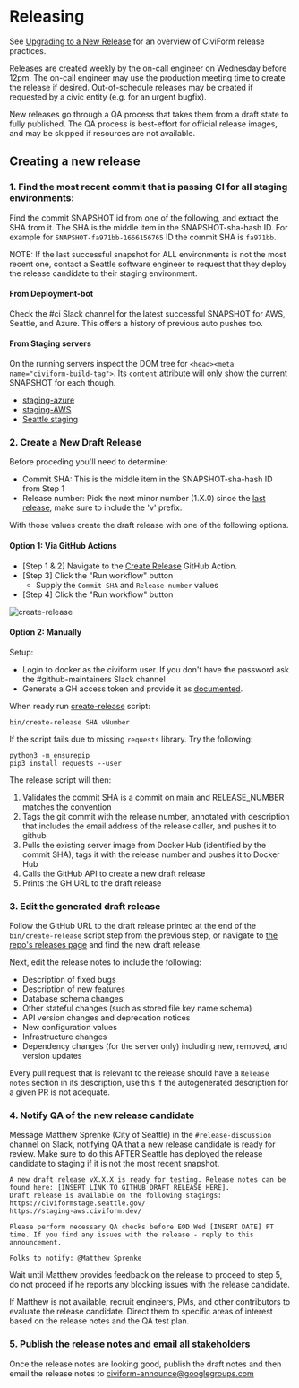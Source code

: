 # Releasing

See [Upgrading to a New Release](it-manual/sre-playbook/upgrading-to-a-new-release.md) for an overview of CiviForm release practices.

Releases are created weekly by the on-call engineer on Wednesday before 12pm. The on-call engineer may use the production meeting time to create the release if desired. Out-of-schedule releases may be created if requested by a civic entity (e.g. for an urgent bugfix).

New releases go through a QA process that takes them from a draft state to fully published. The QA process is best-effort for official release images, and may be skipped if resources are not available.

## Creating a new release

### 1. Find the most recent commit that is passing CI for all staging environments:

Find the commit SNAPSHOT id from one of the following, and extract the SHA from it. The SHA is the middle item in the SNAPSHOT-sha-hash ID. For example for `SNAPSHOT-fa971bb-1666156765` ID the commit SHA is `fa971bb`.

NOTE: If the last successful snapshot for ALL environments is not the most recent one, contact a Seattle software engineer to request that they deploy the release candidate to their staging environment.

#### From Deployment-bot

Check the #ci Slack channel for the latest successful SNAPSHOT for AWS, Seattle, and Azure. This offers a history of previous auto pushes too.

#### From Staging servers

On the running servers inspect the DOM tree for `<head><meta name="civiform-build-tag">`. Its `content` attribute will only show the current SNAPSHOT for each though.

* [staging-azure](https://staging-azure.civiform.dev/)
* [staging-AWS](https://staging-aws.civiform.dev/)
* [Seattle staging](https://civiformstage.seattle.gov/)

### 2. Create a New Draft Release

Before proceding you'll need to determine:

* Commit SHA: This is the middle item in the SNAPSHOT-sha-hash ID from Step 1
* Release number: Pick the next minor number (1.X.0) since the [last release](https://github.com/civiform/civiform/releases), make sure to include the 'v' prefix.

With those values create the draft release with one of the following options.

#### Option 1: Via GitHub Actions

* [Step 1 & 2] Navigate to the [Create Release](https://github.com/civiform/civiform/actions/workflows/release.yaml) GitHub Action.
* [Step 3] Click the "Run workflow" button
  * Supply the `Commit SHA` and `Release number` values
* [Step 4] Click the "Run workflow" button

![create-release](https://user-images.githubusercontent.com/195162/197020802-0d9ba335-f31d-4e79-944b-d79c2f9796f9.png)


#### Option 2: Manually

Setup:
* Login to docker as the civiform user. If you don't have the password ask the #github-maintainers Slack channel
* Generate a GH access token and provide it as [documented](https://github.com/civiform/civiform/blob/main/bin/create-release#L14).

When ready run [create-release](https://github.com/civiform/civiform/blob/main/bin/create-release) script:
```shell
bin/create-release SHA vNumber
```

If the script fails due to missing `requests` library. Try the following:
```shell
python3 -m ensurepip
pip3 install requests --user
```

The release script will then:

1. Validates the commit SHA is a commit on main and RELEASE_NUMBER matches the convention
1. Tags the git commit with the release number, annotated with description that includes the email address of the release caller, and pushes it to github
1. Pulls the existing server image from Docker Hub (identified by the commit SHA), tags it with the release number and pushes it to Docker Hub
1. Calls the GitHub API to create a new draft release
1. Prints the GH URL to the draft release


### 3. Edit the generated draft release

Follow the GitHub URL to the draft release printed at the end of the `bin/create-release` script step from the previous step, or navigate to [the repo's releases page](https://github.com/civiform/civiform/releases) and find the new draft release.

Next, edit the release notes to include the following:

- Description of fixed bugs
- Description of new features
- Database schema changes
- Other stateful changes (such as stored file key name schema)
- API version changes and deprecation notices
- New configuration values
- Infrastructure changes
- Dependency changes (for the server only) including new, removed, and version updates

Every pull request that is relevant to the release should have a `Release notes` section in its description, use this if the autogenerated description for a given PR is not adequate.

### 4. Notify QA of the new release candidate

Message Matthew Sprenke (City of Seattle) in the `#release-discussion` channel on Slack, notifying QA that a new release candidate is ready for review. Make sure to do this AFTER Seattle has deployed the release candidate to staging if it is not the most recent snapshot.

```
A new draft release vX.X.X is ready for testing. Release notes can be found here: [INSERT LINK TO GITHUB DRAFT RELEASE HERE].
Draft release is available on the following stagings:
https://civiformstage.seattle.gov/
https://staging-aws.civiform.dev/

Please perform necessary QA checks before EOD Wed [INSERT DATE] PT time. If you find any issues with the release - reply to this announcement.

Folks to notify: @Matthew Sprenke
```

Wait until Matthew provides feedback on the release to proceed to step 5, do not proceed if he reports any blocking issues with the release candidate.

If Matthew is not available, recruit engineers, PMs, and other contributors to evaluate the release candidate. Direct them to specific areas of interest based on the release notes and the QA test plan.

### 5. Publish the release notes and email all stakeholders

Once the release notes are looking good, publish the draft notes and then email the release notes to civiform-announce@googlegroups.com
